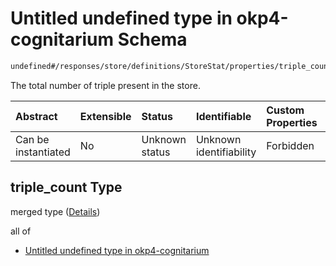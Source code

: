 # Untitled undefined type in okp4-cognitarium Schema

```txt
undefined#/responses/store/definitions/StoreStat/properties/triple_count
```

The total number of triple present in the store.

| Abstract            | Extensible | Status         | Identifiable            | Custom Properties | Additional Properties | Access Restrictions | Defined In                                                                     |
| :------------------ | :--------- | :------------- | :---------------------- | :---------------- | :-------------------- | :------------------ | :----------------------------------------------------------------------------- |
| Can be instantiated | No         | Unknown status | Unknown identifiability | Forbidden         | Allowed               | none                | [okp4-cognitarium.json\*](schema/okp4-cognitarium.json "open original schema") |

## triple\_count Type

merged type ([Details](okp4-cognitarium-responses-storeresponse-definitions-storestat-properties-triple_count.md))

all of

*   [Untitled undefined type in okp4-cognitarium](okp4-cognitarium-responses-storeresponse-definitions-storestat-properties-triple_count-allof-0.md "check type definition")
